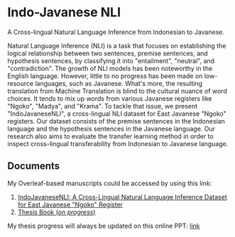 # Indo-Javanese NLI

A Cross-lingual Natural Language Inference from Indonesian to Javanese.


Natural Language Inference (NLI) is a task that focuses on establishing the logical relationship between two sentences, premise sentences, and hypothesis sentences, by classifying it into "entailment", "neutral", and "contradiction". The growth of NLI models has been noteworthy in the English language. However, little to no progress has been made on low-resource languages, such as Javanese. What's more, the resulting translation from Machine Translation is blind to the cultural nuance of word choices. It tends to mix up words from various Javanese registers like "Ngoko", "Madya", and "Krama". To tackle that issue, we present "IndoJavaneseNLI", a cross-lingual NLI dataset for East Javanese "Ngoko" registers. Our dataset consists of the premise sentences in the Indonesian language and the hypothesis sentences in the Javanese language. Our research also aims to evaluate the transfer learning method in order to inspect cross-lingual transferability from Indonesian to Javanese language.

## Documents

My Overleaf-based manuscripts could be accessed by using this link:
1. [IndoJavaneseNLI: A Cross-Lingual Natural Language Inference Dataset for East Javanese "Ngoko" Register](https://www.overleaf.com/read/nfwrmbzgbcjs#fd61fd)
2. [Thesis Book (_on progress_)](https://www.overleaf.com/read/xbgbffdsjkbg#607e7a)

My thesis progress will always be updated on this online PPT: [link](https://docs.google.com/presentation/d/1lpXH0LP6a9eBsxmfm4EnsDuESoRE2j2L9rYTyC8tCVE/edit?usp=sharing)